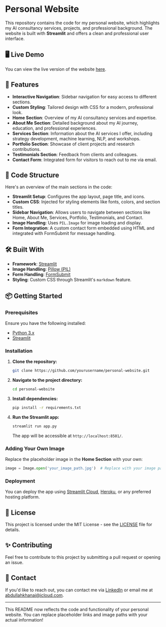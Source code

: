 # Personal Website

This repository contains the code for my personal website, which highlights my AI consultancy services, projects, and professional background. The website is built with **Streamlit** and offers a clean and professional user interface.

## 🖥️ Live Demo

You can view the live version of the website [here](#).

## 🚀 Features

- **Interactive Navigation**: Sidebar navigation for easy access to different sections.
- **Custom Styling**: Tailored design with CSS for a modern, professional look.
- **Home Section**: Overview of my AI consultancy services and expertise.
- **About Me Section**: Detailed background about my AI journey, education, and professional experiences.
- **Services Section**: Information about the AI services I offer, including strategy development, machine learning, NLP, and workshops.
- **Portfolio Section**: Showcase of client projects and research contributions.
- **Testimonials Section**: Feedback from clients and colleagues.
- **Contact Form**: Integrated form for visitors to reach out to me via email.

## 📄 Code Structure

Here's an overview of the main sections in the code:

- **Streamlit Setup**: Configures the app layout, page title, and icons.
- **Custom CSS**: Injected for styling elements like fonts, colors, and section titles.
- **Sidebar Navigation**: Allows users to navigate between sections like Home, About Me, Services, Portfolio, Testimonials, and Contact.
- **Image Handling**: Uses `PIL.Image` for image loading and display.
- **Form Integration**: A custom contact form embedded using HTML and integrated with FormSubmit for message handling.

## 🛠️ Built With

- **Framework**: [Streamlit](https://streamlit.io/)
- **Image Handling**: [Pillow (PIL)](https://pillow.readthedocs.io/en/stable/)
- **Form Handling**: [FormSubmit](https://formsubmit.co/)
- **Styling**: Custom CSS through Streamlit's `markdown` feature.

## 📦 Getting Started

### Prerequisites

Ensure you have the following installed:

- [Python 3.x](https://www.python.org/)
- [Streamlit](https://docs.streamlit.io/)

### Installation

1. **Clone the repository:**

   ```bash
   git clone https://github.com/yourusername/personal-website.git
   ```

2. **Navigate to the project directory:**

   ```bash
   cd personal-website
   ```

3. **Install dependencies:**

   ```bash
   pip install -r requirements.txt
   ```

4. **Run the Streamlit app:**

   ```bash
   streamlit run app.py
   ```

   The app will be accessible at `http://localhost:8501/`.

### Adding Your Own Image

Replace the placeholder image in the **Home Section** with your own:

```python
image = Image.open('your_image_path.jpg')  # Replace with your image path
```

### Deployment

You can deploy the app using [Streamlit Cloud](https://streamlit.io/cloud), [Heroku](https://www.heroku.com/), or any preferred hosting platform.

## 📄 License

This project is licensed under the MIT License - see the [LICENSE](LICENSE) file for details.

## ✨ Contributing

Feel free to contribute to this project by submitting a pull request or opening an issue.

## 📧 Contact

If you'd like to reach out, you can contact me via [LinkedIn](#) or email me at [abdullahkhanai@icloud.com](mailto:abdullahkhanai@icloud.com).

---

This README now reflects the code and functionality of your personal website. You can replace placeholder links and image paths with your actual information!

